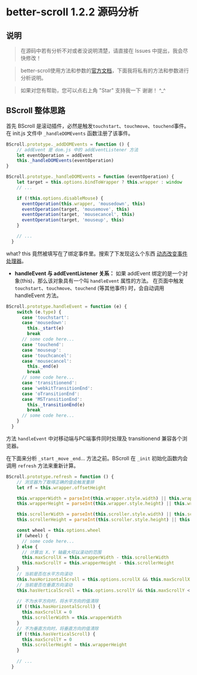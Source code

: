 better-scroll 1.2.2 源码分析
===========================
## 说明
>  在源码中若有分析不对或者没说明清楚，请直接在 Issues 中提出，我会尽快修改！

>  better-scroll使用方法和参数的[官方文档](https://ustbhuangyi.github.io/better-scroll/doc/options.html "better-scroll 最新文档")，下面我将私有的方法和参数进行分析说明。

>  如果对您有帮助，您可以点右上角 "Star" 支持我一下 谢谢！ ^_^

## BScroll 整体思路

首先 BScroll 是滚动插件，必然是触发`touchstart`、`touchmove`、`touchend`事件。在 init.js 文件中 `_handleDOMEvents` 函数注册了该事件。

```javascript
BScroll.prototype._addDOMEvents = function () {
    // addEvent 是 dom.js 中的 addEventListener 方法
    let eventOperation = addEvent
    this._handleDOMEvents(eventOperation)
}

BScroll.prototype._handleDOMEvents = function (eventOperation) {
    let target = this.options.bindToWrapper ? this.wrapper : window
    // ...

    if (!this.options.disableMouse) {
      eventOperation(this.wrapper, 'mousedown', this)
      eventOperation(target, 'mousemove', this)
      eventOperation(target, 'mousecancel', this)
      eventOperation(target, 'mouseup', this)
    }

    // ...
  }
```
what? this 竟然被填写在了绑定事件里。搜索了下发现这么个东西 [动态改变事件处理器](http://www.tuicool.com/articles/JZrUB3z)。

- **handleEvent 与 addEventListener 关系：** 如果 addEvent 绑定的是一个对象(this)，那么该对象具有一个叫 `handleEvent` 属性的方法。
在页面中触发 `touchstart`、`touchmove`、`touchend` (等其他事件) 时，会自动调用 handleEvent 方法。 
 
```javascript
BScroll.prototype.handleEvent = function (e) {
    switch (e.type) {
      case 'touchstart':
      case 'mousedown':
        this._start(e)
        break
      // some code here...  
      case 'touchend':
      case 'mouseup':
      case 'touchcancel':
      case 'mousecancel':
        this._end(e)
        break
      // some code here...  
      case 'transitionend':
      case 'webkitTransitionEnd':
      case 'oTransitionEnd':
      case 'MSTransitionEnd':
        this._transitionEnd(e)
        break
      // some code here...
    }
  }
```

方法 `handleEvent` 中对移动端与PC端事件同时处理及 transitionend 兼容各个浏览器。

在下面来分析 `_start` `_move` `_end`... 方法之前。BScroll 在 `_init` 初始化函数内会调用 `refresh` 方法来重新计算。

```javascript
BScroll.prototype.refresh = function () {
    // 浏览器为了取得正确的值会触发重排
    let rf = this.wrapper.offsetHeight

    this.wrapperWidth = parseInt(this.wrapper.style.width) || this.wrapper.clientWidth
    this.wrapperHeight = parseInt(this.wrapper.style.height) || this.wrapper.clientHeight

    this.scrollerWidth = parseInt(this.scroller.style.width) || this.scroller.clientWidth
    this.scrollerHeight = parseInt(this.scroller.style.height) || this.scroller.clientHeight

    const wheel = this.options.wheel
    if (wheel) {
      // some code here...
    } else {
      // 计算出 X、Y 轴最大可以滚动的范围
      this.maxScrollX = this.wrapperWidth - this.scrollerWidth
      this.maxScrollY = this.wrapperHeight - this.scrollerHeight
    }
    // 当前是否在水平方向滚动
    this.hasHorizontalScroll = this.options.scrollX && this.maxScrollX < 0
    // 当前是否在垂直方向滚动
    this.hasVerticalScroll = this.options.scrollY && this.maxScrollY < 0
     	
    // 不为水平方向时，将水平方向的值清除
    if (!this.hasHorizontalScroll) {
      this.maxScrollX = 0
      this.scrollerWidth = this.wrapperWidth
    }
    // 不为垂直方向时，将垂直方向的值清除
    if (!this.hasVerticalScroll) {
      this.maxScrollY = 0
      this.scrollerHeight = this.wrapperHeight
    }
    
    // ...
  }
```


